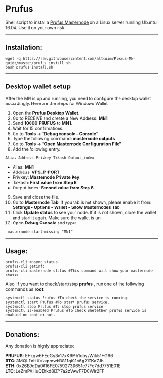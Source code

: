 # Prufus
Shell script to install a [Prufus Masternode](http://prufus.com/) on a Linux server running Ubuntu 16.04. Use it on your own risk.

***
## Installation:
```
wget -q https://raw.githubusercontent.com/altcuim/Plexus-MN-guide/master/prufus_install.sh
bash prufus_install.sh
```
***

## Desktop wallet setup

After the MN is up and running, you need to configure the desktop wallet accordingly. Here are the steps for Windows Wallet
1. Open the **Prufus Desktop Wallet**.
2. Go to RECEIVE and create a New Address: **MN1**
3. Send **10000** **PRUFUS** to **MN1**.
4. Wait for 15 confirmations.
5. Go to **Tools -> "Debug console - Console"**
6. Type the following command: **masternode outputs**
7. Go to  **Tools -> "Open Masternode Configuration File"**
8. Add the following entry:
```
Alias Address Privkey TxHash Output_index
```
* Alias: **MN1**
* Address: **VPS_IP:PORT**
* Privkey: **Masternode Private Key**
* TxHash: **First value from Step 6**
* Output index:  **Second value from Step 6**
9. Save and close the file.
10. Go to **Masternode Tab**. If you tab is not shown, please enable it from: **Settings - Options - Wallet - Show Masternodes Tab**
11. Click **Update status** to see your node. If it is not shown, close the wallet and start it again. Make sure the wallet is un
12. Open **Debug Console** and type:
```
 masternode start-missing "MN1"
```
***

## Usage:
```
prufus-cli mnsync status
prufus-cli getinfo
prufus-cli masternode status #This command will show your masternode status
```

Also, if you want to check/start/stop **prufus** , run one of the following commands as **root**:

```
systemctl status Prufus #To check the service is running.
systemctl start Prufus #To start prufus service.
systemctl stop Prufus #To stop prufus service.
systemctl is-enabled Prufus #To check whetether prufus service is enabled on boot or not.
```
***

## Donations:  

Any donation is highly appreciated.  

**PRUFUS**: EHkqw6HEeGy3c17xK6Mh1ohyzWik51HG66  
**BTC**: 3MQLEcHXVvxpmwbB811qiC1c6g21ZKa7Jh  
**ETH**: 0x26B9dDa0616FE0759273D651e77Fe7dd7751E01E  
**LTC**: LeZmPXHuQEhkd8iZY7a2zVAwF7DCWir2FF


